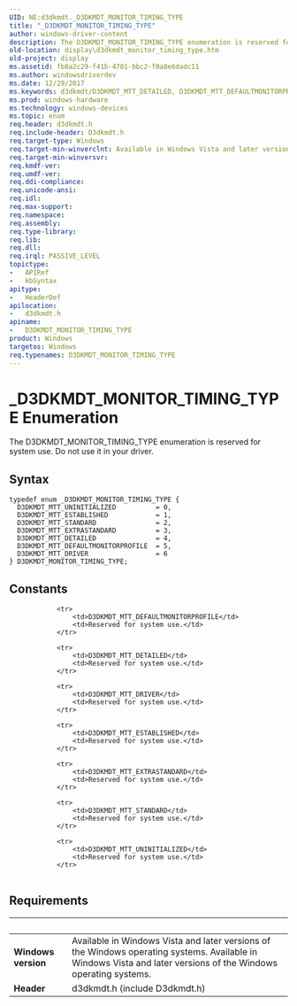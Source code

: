 ```yaml
---
UID: NE:d3dkmdt._D3DKMDT_MONITOR_TIMING_TYPE
title: "_D3DKMDT_MONITOR_TIMING_TYPE"
author: windows-driver-content
description: The D3DKMDT_MONITOR_TIMING_TYPE enumeration is reserved for system use. Do not use it in your driver.
old-location: display\d3dkmdt_monitor_timing_type.htm
old-project: display
ms.assetid: fb8a2c29-f41b-4701-bbc2-f0a8e6dadc11
ms.author: windowsdriverdev
ms.date: 12/29/2017
ms.keywords: d3dkmdt/D3DKMDT_MTT_DETAILED, D3DKMDT_MTT_DEFAULTMONITORPROFILE, _D3DKMDT_MONITOR_TIMING_TYPE, D3DKMDT_MTT_EXTRASTANDARD, d3dkmdt/D3DKMDT_MTT_ESTABLISHED, d3dkmdt/D3DKMDT_MTT_STANDARD, D3DKMDT_MTT_STANDARD, D3DKMDT_MTT_UNINITIALIZED, D3DKMDT_MONITOR_TIMING_TYPE enumeration [Display Devices], d3dkmdt/D3DKMDT_MTT_EXTRASTANDARD, d3dkmdt/D3DKMDT_MTT_DEFAULTMONITORPROFILE, D3DKMDT_MTT_DETAILED, DmEnums_dd8c4653-6af5-420c-a74e-3b0d2201e84a.xml, display.d3dkmdt_monitor_timing_type, d3dkmdt/D3DKMDT_MONITOR_TIMING_TYPE, D3DKMDT_MTT_DRIVER, D3DKMDT_MONITOR_TIMING_TYPE, d3dkmdt/D3DKMDT_MTT_DRIVER, D3DKMDT_MTT_ESTABLISHED, d3dkmdt/D3DKMDT_MTT_UNINITIALIZED
ms.prod: windows-hardware
ms.technology: windows-devices
ms.topic: enum
req.header: d3dkmdt.h
req.include-header: D3dkmdt.h
req.target-type: Windows
req.target-min-winverclnt: Available in Windows Vista and later versions of the Windows operating systems.
req.target-min-winversvr: 
req.kmdf-ver: 
req.umdf-ver: 
req.ddi-compliance: 
req.unicode-ansi: 
req.idl: 
req.max-support: 
req.namespace: 
req.assembly: 
req.type-library: 
req.lib: 
req.dll: 
req.irql: PASSIVE_LEVEL
topictype:
-	APIRef
-	kbSyntax
apitype:
-	HeaderDef
apilocation:
-	d3dkmdt.h
apiname:
-	D3DKMDT_MONITOR_TIMING_TYPE
product: Windows
targetos: Windows
req.typenames: D3DKMDT_MONITOR_TIMING_TYPE
---
```


# _D3DKMDT_MONITOR_TIMING_TYPE Enumeration
The D3DKMDT_MONITOR_TIMING_TYPE enumeration is reserved for system use. Do not use it in your driver.

## Syntax
````
typedef enum _D3DKMDT_MONITOR_TIMING_TYPE { 
  D3DKMDT_MTT_UNINITIALIZED          = 0,
  D3DKMDT_MTT_ESTABLISHED            = 1,
  D3DKMDT_MTT_STANDARD               = 2,
  D3DKMDT_MTT_EXTRASTANDARD          = 3,
  D3DKMDT_MTT_DETAILED               = 4,
  D3DKMDT_MTT_DEFAULTMONITORPROFILE  = 5,
  D3DKMDT_MTT_DRIVER                 = 6
} D3DKMDT_MONITOR_TIMING_TYPE;
````

## Constants

<table>
            
                <tr>
                    <td>D3DKMDT_MTT_DEFAULTMONITORPROFILE</td>
                    <td>Reserved for system use.</td>
                </tr>
            
                <tr>
                    <td>D3DKMDT_MTT_DETAILED</td>
                    <td>Reserved for system use.</td>
                </tr>
            
                <tr>
                    <td>D3DKMDT_MTT_DRIVER</td>
                    <td>Reserved for system use.</td>
                </tr>
            
                <tr>
                    <td>D3DKMDT_MTT_ESTABLISHED</td>
                    <td>Reserved for system use.</td>
                </tr>
            
                <tr>
                    <td>D3DKMDT_MTT_EXTRASTANDARD</td>
                    <td>Reserved for system use.</td>
                </tr>
            
                <tr>
                    <td>D3DKMDT_MTT_STANDARD</td>
                    <td>Reserved for system use.</td>
                </tr>
            
                <tr>
                    <td>D3DKMDT_MTT_UNINITIALIZED</td>
                    <td>Reserved for system use.</td>
                </tr>
</table>


## Requirements
| &nbsp; | &nbsp; |
| ---- |:---- |
| **Windows version** | Available in Windows Vista and later versions of the Windows operating systems. Available in Windows Vista and later versions of the Windows operating systems. |
| **Header** | d3dkmdt.h (include D3dkmdt.h) |